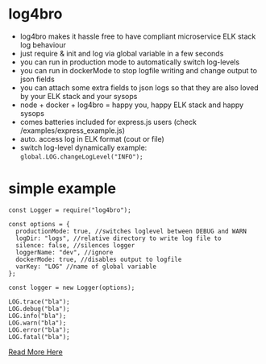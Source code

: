 # log4bro



- log4bro makes it hassle free to have compliant microservice ELK stack log behaviour
- just require & init and log via global variable in a few seconds
- you can run in production mode to automatically switch log-levels
- you can run in dockerMode to stop logfile writing and change output to json fields
- you can attach some extra fields to json logs so that they are also loved by your ELK stack and your sysops
- node + docker + log4bro = happy you, happy ELK stack and happy sysops
- comes batteries included for express.js users (check /examples/express_example.js)
- auto. access log in ELK format (cout or file)
- switch log-level dynamically example: `global.LOG.changeLogLevel("INFO");`

# simple example

```es6
const Logger = require("log4bro");

const options = {
  productionMode: true, //switches loglevel between DEBUG and WARN
  logDir: "logs", //relative directory to write log file to
  silence: false, //silences logger
  loggerName: "dev", //ignore
  dockerMode: true, //disables output to logfile
  varKey: "LOG" //name of global variable
};

const logger = new Logger(options);

LOG.trace("bla");
LOG.debug("bla");
LOG.info("bla");
LOG.warn("bla");
LOG.error("bla");
LOG.fatal("bla");
```

[Read More Here](docs/more.md)
